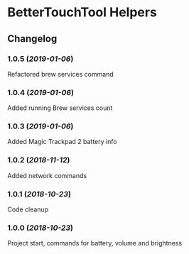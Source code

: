 # BetterTouchTool Helpers

## Changelog

### 1.0.5 (_2019-01-06_)
Refactored brew services command

### 1.0.4 (_2019-01-06_)
Added running Brew services count

### 1.0.3 (_2019-01-06_)
Added Magic Trackpad 2 battery info

### 1.0.2 (_2018-11-12_)
Added network commands

### 1.0.1 (_2018-10-23_)
Code cleanup

### 1.0.0 (_2018-10-23_)
Project start, commands for battery, volume and brightness